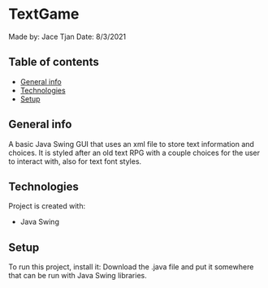 # TextGame
Made by: Jace Tjan Date: 8/3/2021
## Table of contents
* [General info](#general-info)
* [Technologies](#technologies)
* [Setup](#setup)

## General info
A basic Java Swing GUI that uses an xml file to store text information and choices. It is styled after an old text RPG with a couple choices for the user to interact with, also for text font styles.
	
## Technologies
Project is created with:
* Java Swing
	
## Setup
To run this project, install it:
Download the .java file and put it somewhere that can be run with Java Swing libraries.

